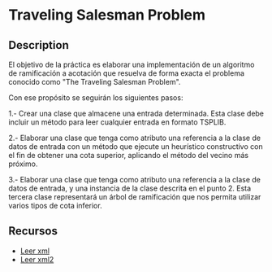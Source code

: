# Traveling Salesman Problem

## Description
El objetivo de la práctica es elaborar una implementación de un algoritmo de ramificación a acotación que resuelva de forma exacta el problema conocido como "The Traveling Salesman Problem".

Con ese propósito se seguirán los siguientes pasos:

1.- Crear una clase que almacene una entrada determinada. Esta clase debe incluir un método para leer cualquier entrada en formato TSPLIB.

2.- Elaborar una clase que tenga como atributo una referencia a la clase de datos de entrada con un método que ejecute un heurístico constructivo con el fin de obtener una cota superior, aplicando el método del vecino más próximo.

3.- Elaborar una clase que tenga como atributo una referencia a la clase de datos de entrada, y una instancia de la clase descrita en el punto 2. Esta tercera clase representará un árbol de ramificación que nos permita utilizar varios tipos de cota inferior.

## Recursos
* [Leer xml](http://javiergarbedo.es/53-apuntes-java/xml/247-ejemplo-de-lectura-de-fichero-xml-usando-dom)
* [Leer xml2](http://www.novanebula.net/blog/archives/144-Analizar-XML-con-Java.html)
